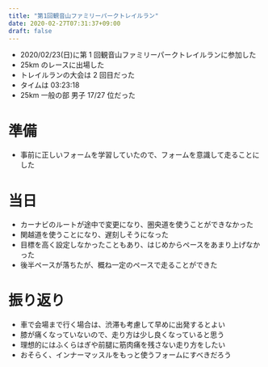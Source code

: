 ```yaml
---
title: "第1回観音山ファミリーパークトレイルラン"
date: 2020-02-27T07:31:37+09:00
draft: false
---
```


- 2020/02/23(日)に第 1 回観音山ファミリーパークトレイルランに参加した
- 25km のレースに出場した
- トレイルランの大会は 2 回目だった
- タイムは 03:23:18
- 25km 一般の部 男子 17/27 位だった

# 準備

- 事前に正しいフォームを学習していたので、フォームを意識して走ることにした

# 当日

- カーナビのルートが途中で変更になり、圏央道を使うことができなかった
- 関越道を使うことになり、遅刻しそうになった
- 目標を高く設定しなかったこともあり、はじめからペースをあまり上げなかった
- 後半ペースが落ちたが、概ね一定のペースで走ることができた

# 振り返り

- 車で会場まで行く場合は、渋滞も考慮して早めに出発するとよい
- 膝が痛くなっていないので、走り方は少し良くなっていると思う
- 理想的にはふくらはぎや前腿に筋肉痛を残さない走り方をしたい
- おそらく、インナーマッスルをもっと使うフォームにすべきだろう
